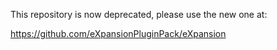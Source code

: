 This repository is now deprecated, please use the new one at:

https://github.com/eXpansionPluginPack/eXpansion
